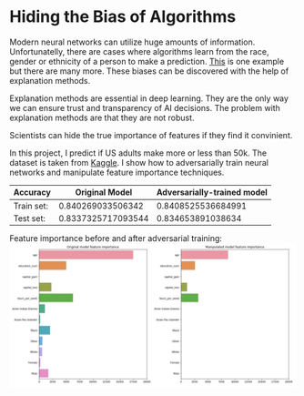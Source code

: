 # Hiding the Bias of Algorithms

Modern neural networks can utilize huge amounts of information. Unfortunatelly, there are cases where algorithms learn from the race, gender or ethnicity of a person to make a prediction. [This](https://www.technologyreview.com/f/614626/a-biased-medical-algorithm-favored-white-people-for-healthcare-programs/) is one example but there are many more. These biases can be discovered with the help of explanation methods.

Explanation methods are essential in deep learning. They are the only way we can ensure trust and transparency of AI decisions.
The problem with explanation methods are that they are not robust. 

Scientists can hide the true importance of features if they find it convinient. 

In this project, I predict if US adults make more or less than 50k. The dataset is taken from [Kaggle](https://www.kaggle.com/johnolafenwa/us-census-data). I show how to adversarially train neural networks and manipulate feature importance techniques. 

Accuracy | Original Model | Adversarially-trained model
------------ | ------------ | -------------
Train set: | 0.840269033506342 | 0.8408525536684991
Test set: | 0.8337325717093544 | 0.834653891038634

Feature importance before and after adversarial training:
![Feature importance before and after adversarial training](feature_importance1.jpg)


